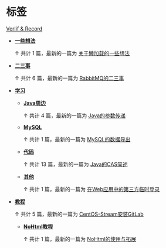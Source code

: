# 标签

[Verlif & Record](index.md)

* __[一些想法](tags/一些想法.md)__

  ↑ 共计 1 篇，最新的一篇为 [关于懒加载的一些想法](docs/一些想法/关于懒加载.md)

* __[二三事](tags/二三事.md)__

  ↑ 共计 6 篇，最新的一篇为 [RabbitMQ的二三事](docs/二三事/RabbitMQ的二三事.md)

* __[学习](tags/学习.md)__

  * __[Java周边](tags/Java周边.md)__

    ↑ 共计 4 篇，最新的一篇为 [Java的参数传递](docs/学习/Java周边/Java的参数传递.md)

  * __[MySQL](tags/MySQL.md)__

    ↑ 共计 1 篇，最新的一篇为 [MySQL的数据导出](docs/学习/MySQL/MySQL的数据导出.md)

  * __[代码](tags/代码.md)__

    ↑ 共计 13 篇，最新的一篇为 [Java的CAS简述](docs/学习/代码/Java的CAS简述.md)

  * __[其他](tags/其他.md)__

    ↑ 共计 1 篇，最新的一篇为 [在Web应用中的第三方临时登录](docs/学习/其他/临时三方登录.md)

* __[教程](tags/教程.md)__

  ↑ 共计 5 篇，最新的一篇为 [CentOS-Stream安装GitLab](docs/教程/CentOS-Stream安装GitLab.md)

  * __[NoHtml教程](tags/NoHtml教程.md)__

    ↑ 共计 1 篇，最新的一篇为 [NoHtml的使用与拓展](docs/教程/NoHtml教程/NoHtml的使用与拓展.md)

